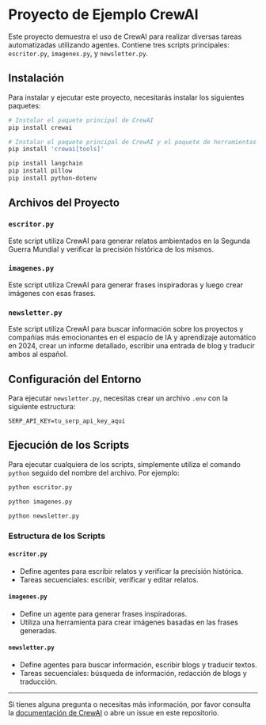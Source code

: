 
# Proyecto de Ejemplo CrewAI

Este proyecto demuestra el uso de CrewAI para realizar diversas tareas automatizadas utilizando agentes. Contiene tres scripts principales: `escritor.py`, `imagenes.py`, y `newsletter.py`.

## Instalación

Para instalar y ejecutar este proyecto, necesitarás instalar los siguientes paquetes:

```bash
# Instalar el paquete principal de CrewAI
pip install crewai

# Instalar el paquete principal de CrewAI y el paquete de herramientas
pip install 'crewai[tools]'

pip install langchain
pip install pillow
pip install python-dotenv
```

## Archivos del Proyecto

### `escritor.py`

Este script utiliza CrewAI para generar relatos ambientados en la Segunda Guerra Mundial y verificar la precisión histórica de los mismos.

### `imagenes.py`

Este script utiliza CrewAI para generar frases inspiradoras y luego crear imágenes con esas frases.

### `newsletter.py`

Este script utiliza CrewAI para buscar información sobre los proyectos y compañías más emocionantes en el espacio de IA y aprendizaje automático en 2024, crear un informe detallado, escribir una entrada de blog y traducir ambos al español.

## Configuración del Entorno

Para ejecutar `newsletter.py`, necesitas crear un archivo `.env` con la siguiente estructura:

```env
SERP_API_KEY=tu_serp_api_key_aqui
```

## Ejecución de los Scripts

Para ejecutar cualquiera de los scripts, simplemente utiliza el comando `python` seguido del nombre del archivo. Por ejemplo:

```bash
python escritor.py
```

```bash
python imagenes.py
```

```bash
python newsletter.py
```

### Estructura de los Scripts

#### `escritor.py`

- Define agentes para escribir relatos y verificar la precisión histórica.
- Tareas secuenciales: escribir, verificar y editar relatos.

#### `imagenes.py`

- Define un agente para generar frases inspiradoras.
- Utiliza una herramienta para crear imágenes basadas en las frases generadas.

#### `newsletter.py`

- Define agentes para buscar información, escribir blogs y traducir textos.
- Tareas secuenciales: búsqueda de información, redacción de blogs y traducción.

---

Si tienes alguna pregunta o necesitas más información, por favor consulta la [documentación de CrewAI](https://docs.crewai.io) o abre un issue en este repositorio.
